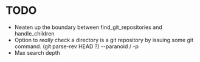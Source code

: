 # TODO

- Neaten up the boundary between find_git_repositories and handle_children
- Option to _really_ check a directory is a git repository by issuing some git command. (git parse-rev HEAD ?)
  --paranoid / -p
- Max search depth

